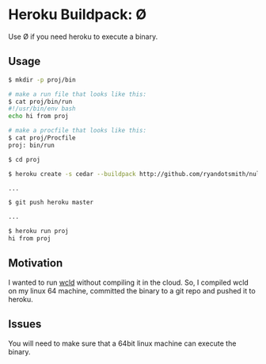 # Heroku Buildpack: Ø

Use Ø if you need heroku to execute a binary.

## Usage

```bash
$ mkdir -p proj/bin

# make a run file that looks like this:
$ cat proj/bin/run
#!/usr/bin/env bash
echo hi from proj

# make a procfile that looks like this:
$ cat proj/Procfile
proj: bin/run

$ cd proj

$ heroku create -s cedar --buildpack http://github.com/ryandotsmith/null-buildpack.git

...

$ git push heroku master

...

$ heroku run proj
hi from proj
```

## Motivation

I wanted to run [wcld](https://github.com/ryandotsmith/wcld) without compiling it in the cloud.
So, I compiled wcld on my linux 64 machine, committed the binary to a git repo and pushed it to heroku.

## Issues

You will need to make sure that a 64bit linux machine can execute the binary.